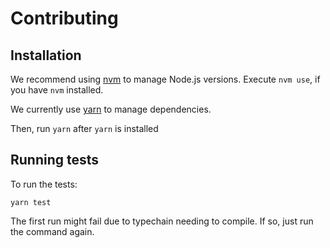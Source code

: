 # Contributing

## Installation

We recommend using [nvm](https://github.com/nvm-sh/nvm) to manage Node.js versions. Execute `nvm use`, if you have `nvm` installed.

We currently use [yarn](https://yarnpkg.com/getting-started/install) to manage dependencies.

Then, run `yarn` after `yarn` is installed

## Running tests

To run the tests:

```
yarn test
```

The first run might fail due to typechain needing to compile. If so, just run the command again.
